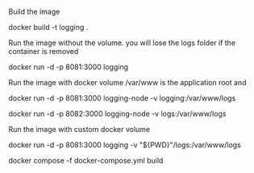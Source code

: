 Build the image

docker build -t logging .

Run the image without the volume. you will lose the logs folder if the container is removed

docker run -d -p 8081:3000 logging

Run the image with docker volume
/var/www is the application root and 

docker run -d -p 8081:3000 logging-node -v logging:/var/www/logs

docker run -d -p 8082:3000 logging-node -v logs:/var/www/logs


Run the image with custom docker volume

docker run -d -p 8081:3000 logging -v "${PWD}"/logs:/var/www/logs

docker compose -f docker-compose.yml build

